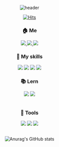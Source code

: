 


<div align="center">
  
![header](https://capsule-render.vercel.app/api?type=slice&color=gradient&height=300&section=header&text=WooseokCheon&fontSize=90&fontColor=eeeeee)
  
  
  [![Hits](https://hits.seeyoufarm.com/api/count/incr/badge.svg?url=https%3A%2F%2Fgithub.com%2FCheonWooseok&count_bg=%2379C83D&title_bg=%23555555&icon=&icon_color=%23E7E7E7&title=visit&edge_flat=false)](https://hits.seeyoufarm.com)
  
### 🏠 Me
<a href="https://velog.io/@rightsn1110">
<img src="https://img.shields.io/badge/velog-20C997?style=flat-square&logo=velog&logoColor=white"/>
</a>
  
<a href="https://www.instagram.com/right_sn">
  <img src="https://img.shields.io/badge/insta-E4405F?style=flat-square&logo=instagram&logoColor=white"/>
</a>
  <a href="mailto:rightsn1110@gmail.com">
  <img src="https://img.shields.io/badge/mail-EA4335?style=flat-square&logo=gmail&logoColor=white"/>
  </a>
  
</div>
  
<div align="center">
  
### 🍳 My skills

</div>
  
<div align="center">
<img src="https://img.shields.io/badge/Lambda-FF9900?style=flat-square&logo=awslambda&logoColor=white"/>
<img src="https://img.shields.io/badge/React-61DAFB?style=flat-square&logo=react&logoColor=white"/>
<img src="https://img.shields.io/badge/Node.js-339933?style=flat-square&logo=node.js&logoColor=white"/>
<img src="https://img.shields.io/badge/MySQL-4479A1?style=flat-square&logo=mysql&logoColor=white"/>
</div>


<div align="center">

### 📚 Lern 

<img src="https://img.shields.io/badge/Next.js-000000?style=flat-square&logo=next.js&logoColor=white"/>
<img src="https://img.shields.io/badge/typescript-3178C6?style=flat-square&logo=next.js&logoColor=white"/>
  
  </div>
  
  <br/>
  
<div align="center">
  
  ### 🔨 Tools

<img src="https://img.shields.io/badge/vscode-007ACC?style=flat-square&logo=visualstudiocode&logoColor=white"/>
<img src="https://img.shields.io/badge/postman-FF6C37?style=flat-square&logo=postman&logoColor=white"/>
<img src="https://img.shields.io/badge/git-181717?style=flat-square&logo=git&logoColor=white"/>
  
  
</div>
  
  <br/>
  
 <div align="center">  
  
![Anurag's GitHub stats](https://github-readme-stats.vercel.app/api?username=CheonWooseok&show_icons=true&theme=dark)


  </div>
